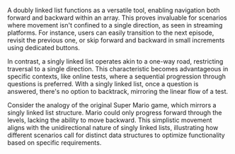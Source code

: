 
A doubly linked list functions as a versatile tool, enabling navigation both forward and backward within an array. This proves invaluable for scenarios where movement isn't confined to a single direction, as seen in streaming platforms. For instance, users can easily transition to the next episode, revisit the previous one, or skip forward and backward in small increments using dedicated buttons.

In contrast, a singly linked list operates akin to a one-way road, restricting traversal to a single direction. This characteristic becomes advantageous in specific contexts, like online tests, where a sequential progression through questions is preferred. With a singly linked list, once a question is answered, there's no option to backtrack, mirroring the linear flow of a test.

Consider the analogy of the original Super Mario game, which mirrors a singly linked list structure. Mario could only progress forward through the levels, lacking the ability to move backward. This simplistic movement aligns with the unidirectional nature of singly linked lists, illustrating how different scenarios call for distinct data structures to optimize functionality based on specific requirements.
